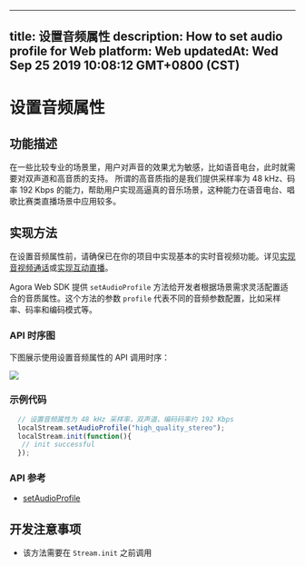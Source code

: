 
---
title: 设置音频属性
description: How to set audio profile for Web
platform: Web
updatedAt: Wed Sep 25 2019 10:08:12 GMT+0800 (CST)
---
# 设置音频属性
## 功能描述
 在一些比较专业的场景里，用户对声音的效果尤为敏感，比如语音电台，此时就需要对双声道和高音质的支持。
 所谓的高音质指的是我们提供采样率为 48 kHz、码率 192 Kbps 的能力，帮助用户实现高逼真的音乐场景，这种能力在语音电台、唱歌比赛类直播场景中应用较多。
## 实现方法
在设置音频属性前，请确保已在你的项目中实现基本的实时音视频功能。详见[实现音视频通话](../../cn/Interactive%20Broadcast/start_call_web.md)或[实现互动直播](../../cn/Interactive%20Broadcast/start_live_web.md)。

Agora Web SDK 提供 `setAudioProfile` 方法给开发者根据场景需求灵活配置适合的音质属性。这个方法的参数 `profile` 代表不同的音频参数配置，比如采样率、码率和编码模式等。

### API 时序图

下图展示使用设置音频属性的 API 调用时序：

![](https://web-cdn.agora.io/docs-files/1569380046096)

### 示例代码

```javascript
  // 设置音频属性为 48 kHz 采样率，双声道，编码码率约 192 Kbps
  localStream.setAudioProfile("high_quality_stereo");
  localStream.init(function(){
   // init successful
  });
```

### API 参考

- [setAudioProfile](https://docs.agora.io/cn/Interactive%20Broadcast/API%20Reference/web/interfaces/agorartc.stream.html#setaudioprofile)

## 开发注意事项

- 该方法需要在 `Stream.init` 之前调用
